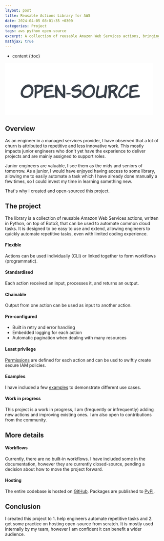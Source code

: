 ```yaml
---
layout: post
title: Reusable Actions Library for AWS
date: 2024-04-05 08:01:35 +0300
categories: Project
tags: aws python open-source 
excerpt: A collection of reusable Amazon Web Services actions, bringing speed and certainty to repetitive cloud operations. <a href="https://github.com/avtomat-hub/avtomat-aws" target="_blank">GitHub</a>
mathjax: true
---
```


<script async src="https://www.googletagmanager.com/gtag/js?id=G-RSWENHHV9W"></script>
<script>
  window.dataLayer = window.dataLayer || [];
  function gtag(){dataLayer.push(arguments);}
  gtag('js', new Date());

  gtag('config', 'G-RSWENHHV9W');
</script>

* content
{:toc}

![](/images/open-source.svg)

## Overview

As an engineer in a managed services provider, I have observed that a lot of churn is attributed to repetitive and less innovative work. This mostly impacts junior engineers who don't yet have the experience to deliver projects and are mainly assigned to support roles.

Junior engineers are valuable, I see them as the mids and seniors of tomorrow. As a junior, I would have enjoyed having access to some library, allowing me to easily automate a task which I have already done manually a few times, so I could invest my time in learning something new.

That's why I created and open-sourced this project.

## The project

The library is a collection of reusable Amazon Web Services actions, written in Python, on top of Boto3, that can be used to automate common cloud tasks. It is designed to be easy to use and extend, allowing engineers to quickly automate repetitive tasks, even with limited coding experience.

#### Flexible
Actions can be used individually (CLI) or linked together to form workflows (programmatic).

#### Standardised
Each action received an input, processes it, and returns an output.

#### Chainable
Output from one action can be used as input to another action.

#### Pre-configured
- Built in retry and error handling
- Embedded logging for each action
- Automatic pagination when dealing with many resources

#### Least privilege
<a href="https://docs.avtomat.io/aws/permissions" target="_blank">Permissions</a> are defined for each action and can be usd to swiftly create secure IAM policies.

#### Examples
I have included a few <a href="https://docs.avtomat.io/aws/examples" target="_blank">examples</a> to demonstrate different use cases.

#### Work in progress
This project is a work in progress, I am (frequently or infrequently) adding new actions and improving existing ones. I am also open to contributions from the community.

## More details

#### Workflows
Currently, there are no built-in workflows. I have included some in the documentation, however they are currently closed-source, pending a decision about how to move the project forward.

#### Hosting
The entire codebase is hosted on <a href="https://github.com/avtomat-hub/avtomat-aws" target="_blank">GitHub</a>. Packages are published to <a href="https://pypi.org/project/avtomat-aws/" target="_blank">PyPi</a>.

## Conclusion

I created this project to 1. help engineers automate repetitive tasks and 2. get some practice on hosting open-source from scratch. 
It is mostly used internally by my team, however I am confident it can benefit a wider audience.


